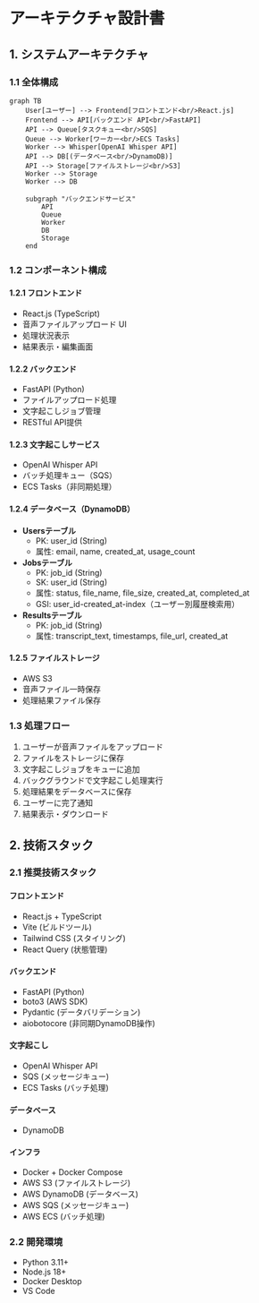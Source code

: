 # アーキテクチャ設計書

## 1. システムアーキテクチャ

### 1.1 全体構成
```mermaid
graph TB
    User[ユーザー] --> Frontend[フロントエンド<br/>React.js]
    Frontend --> API[バックエンド API<br/>FastAPI]
    API --> Queue[タスクキュー<br/>SQS]
    Queue --> Worker[ワーカー<br/>ECS Tasks]
    Worker --> Whisper[OpenAI Whisper API]
    API --> DB[(データベース<br/>DynamoDB)]
    API --> Storage[ファイルストレージ<br/>S3]
    Worker --> Storage
    Worker --> DB
    
    subgraph "バックエンドサービス"
        API
        Queue
        Worker
        DB
        Storage
    end
```

### 1.2 コンポーネント構成

#### 1.2.1 フロントエンド
- React.js (TypeScript)
- 音声ファイルアップロード UI
- 処理状況表示
- 結果表示・編集画面

#### 1.2.2 バックエンド
- FastAPI (Python)
- ファイルアップロード処理
- 文字起こしジョブ管理
- RESTful API提供

#### 1.2.3 文字起こしサービス
- OpenAI Whisper API
- バッチ処理キュー（SQS）
- ECS Tasks（非同期処理）

#### 1.2.4 データベース（DynamoDB）
- **Usersテーブル**
  - PK: user_id (String)
  - 属性: email, name, created_at, usage_count
- **Jobsテーブル**
  - PK: job_id (String)
  - SK: user_id (String)
  - 属性: status, file_name, file_size, created_at, completed_at
  - GSI: user_id-created_at-index（ユーザー別履歴検索用）
- **Resultsテーブル**
  - PK: job_id (String)
  - 属性: transcript_text, timestamps, file_url, created_at

#### 1.2.5 ファイルストレージ
- AWS S3
- 音声ファイル一時保存
- 処理結果ファイル保存

### 1.3 処理フロー

1. ユーザーが音声ファイルをアップロード
2. ファイルをストレージに保存
3. 文字起こしジョブをキューに追加
4. バックグラウンドで文字起こし処理実行
5. 処理結果をデータベースに保存
6. ユーザーに完了通知
7. 結果表示・ダウンロード

## 2. 技術スタック

### 2.1 推奨技術スタック

#### フロントエンド
- React.js + TypeScript
- Vite (ビルドツール)
- Tailwind CSS (スタイリング)
- React Query (状態管理)

#### バックエンド
- FastAPI (Python)
- boto3 (AWS SDK)
- Pydantic (データバリデーション)
- aiobotocore (非同期DynamoDB操作)

#### 文字起こし
- OpenAI Whisper API
- SQS (メッセージキュー)
- ECS Tasks (バッチ処理)

#### データベース
- DynamoDB

#### インフラ
- Docker + Docker Compose
- AWS S3 (ファイルストレージ)
- AWS DynamoDB (データベース)
- AWS SQS (メッセージキュー)
- AWS ECS (バッチ処理)

### 2.2 開発環境
- Python 3.11+
- Node.js 18+
- Docker Desktop
- VS Code